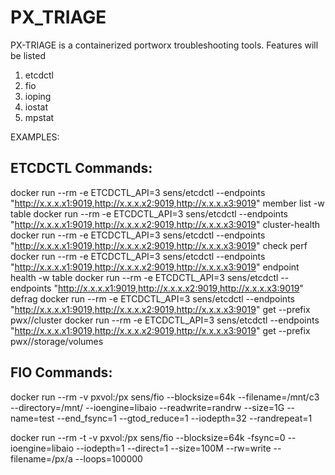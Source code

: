 # PX_TRIAGE

PX-TRIAGE is a containerized portworx troubleshooting tools. Features will be listed 

1. etcdctl
2. fio
3. ioping
4. iostat
5. mpstat

EXAMPLES:

## ETCDCTL Commands:
docker run --rm -e ETCDCTL_API=3 sens/etcdctl --endpoints "http://x.x.x.x1:9019,http://x.x.x.x2:9019,http://x.x.x.x3:9019" member list -w table
docker run --rm -e ETCDCTL_API=3 sens/etcdctl --endpoints "http://x.x.x.x1:9019,http://x.x.x.x2:9019,http://x.x.x.x3:9019" cluster-health
docker run --rm -e ETCDCTL_API=3 sens/etcdctl --endpoints "http://x.x.x.x1:9019,http://x.x.x.x2:9019,http://x.x.x.x3:9019" check perf
docker run --rm -e ETCDCTL_API=3 sens/etcdctl --endpoints "http://x.x.x.x1:9019,http://x.x.x.x2:9019,http://x.x.x.x3:9019" endpoint health -w table
docker run --rm -e ETCDCTL_API=3 sens/etcdctl --endpoints "http://x.x.x.x1:9019,http://x.x.x.x2:9019,http://x.x.x.x3:9019" defrag
docker run --rm -e ETCDCTL_API=3 sens/etcdctl --endpoints "http://x.x.x.x1:9019,http://x.x.x.x2:9019,http://x.x.x.x3:9019" get --prefix pwx/<cluster-id>/cluster
docker run --rm -e ETCDCTL_API=3 sens/etcdctl --endpoints "http://x.x.x.x1:9019,http://x.x.x.x2:9019,http://x.x.x.x3:9019" get --prefix pwx/<cluster-id>/storage/volumes

## FIO Commands:

docker run --rm -v pxvol:/px sens/fio --blocksize=64k --filename=/mnt/c3 --directory=/mnt/ --ioengine=libaio --readwrite=randrw --size=1G --name=test --end_fsync=1 --gtod_reduce=1 --iodepth=32 --randrepeat=1

docker run --rm -t -v pxvol:/px sens/fio --blocksize=64k -fsync=0 --ioengine=libaio --iodepth=1 --direct=1 --size=100M --rw=write --filename=/px/a --loops=100000


